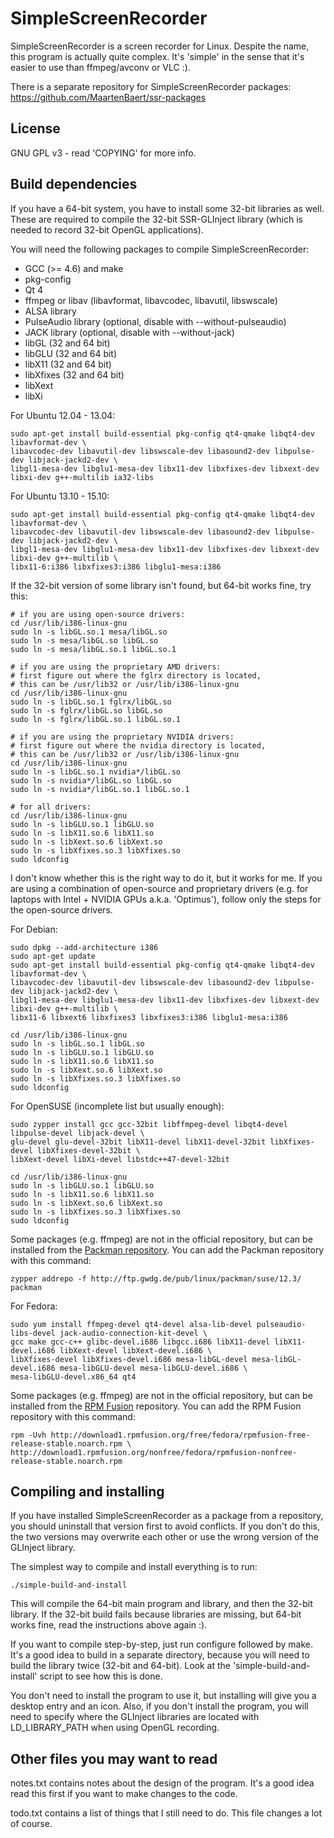 SimpleScreenRecorder
====================

SimpleScreenRecorder is a screen recorder for Linux. Despite the name, this program is actually quite complex. It's 'simple' in the sense that it's easier to use than ffmpeg/avconv or VLC :).

There is a separate repository for SimpleScreenRecorder packages:
https://github.com/MaartenBaert/ssr-packages

License
-------

GNU GPL v3 - read 'COPYING' for more info.

Build dependencies
------------------

If you have a 64-bit system, you have to install some 32-bit libraries as well. These are required to compile the 32-bit SSR-GLInject library (which is needed to record 32-bit OpenGL applications).

You will need the following packages to compile SimpleScreenRecorder:

- GCC (>= 4.6) and make
- pkg-config
- Qt 4
- ffmpeg or libav (libavformat, libavcodec, libavutil, libswscale)
- ALSA library
- PulseAudio library (optional, disable with --without-pulseaudio)
- JACK library (optional, disable with --without-jack)
- libGL (32 and 64 bit)
- libGLU (32 and 64 bit)
- libX11 (32 and 64 bit)
- libXfixes (32 and 64 bit)
- libXext
- libXi

For Ubuntu 12.04 - 13.04:

    sudo apt-get install build-essential pkg-config qt4-qmake libqt4-dev libavformat-dev \
    libavcodec-dev libavutil-dev libswscale-dev libasound2-dev libpulse-dev libjack-jackd2-dev \
    libgl1-mesa-dev libglu1-mesa-dev libx11-dev libxfixes-dev libxext-dev libxi-dev g++-multilib ia32-libs

For Ubuntu 13.10 - 15.10:

    sudo apt-get install build-essential pkg-config qt4-qmake libqt4-dev libavformat-dev \
    libavcodec-dev libavutil-dev libswscale-dev libasound2-dev libpulse-dev libjack-jackd2-dev \
    libgl1-mesa-dev libglu1-mesa-dev libx11-dev libxfixes-dev libxext-dev libxi-dev g++-multilib \
    libx11-6:i386 libxfixes3:i386 libglu1-mesa:i386

If the 32-bit version of some library isn't found, but 64-bit works fine, try this:

    # if you are using open-source drivers:
    cd /usr/lib/i386-linux-gnu
    sudo ln -s libGL.so.1 mesa/libGL.so
    sudo ln -s mesa/libGL.so libGL.so
    sudo ln -s mesa/libGL.so.1 libGL.so.1
    
    # if you are using the proprietary AMD drivers:
    # first figure out where the fglrx directory is located,
    # this can be /usr/lib32 or /usr/lib/i386-linux-gnu
    cd /usr/lib/i386-linux-gnu
    sudo ln -s libGL.so.1 fglrx/libGL.so
    sudo ln -s fglrx/libGL.so libGL.so
    sudo ln -s fglrx/libGL.so.1 libGL.so.1
    
    # if you are using the proprietary NVIDIA drivers:
    # first figure out where the nvidia directory is located,
    # this can be /usr/lib32 or /usr/lib/i386-linux-gnu
    cd /usr/lib/i386-linux-gnu
    sudo ln -s libGL.so.1 nvidia*/libGL.so
    sudo ln -s nvidia*/libGL.so libGL.so
    sudo ln -s nvidia*/libGL.so.1 libGL.so.1
    
    # for all drivers:
    cd /usr/lib/i386-linux-gnu
    sudo ln -s libGLU.so.1 libGLU.so
    sudo ln -s libX11.so.6 libX11.so
    sudo ln -s libXext.so.6 libXext.so
    sudo ln -s libXfixes.so.3 libXfixes.so
    sudo ldconfig

I don't know whether this is the right way to do it, but it works for me. If you are using a combination of open-source and proprietary drivers (e.g. for laptops with Intel + NVIDIA GPUs a.k.a. 'Optimus'), follow only the steps for the open-source drivers.

For Debian:

    sudo dpkg --add-architecture i386
    sudo apt-get update
    sudo apt-get install build-essential pkg-config qt4-qmake libqt4-dev libavformat-dev \
    libavcodec-dev libavutil-dev libswscale-dev libasound2-dev libpulse-dev libjack-jackd2-dev \
    libgl1-mesa-dev libglu1-mesa-dev libx11-dev libxfixes-dev libxext-dev libxi-dev g++-multilib \
    libx11-6 libxext6 libxfixes3 libxfixes3:i386 libglu1-mesa:i386
    
    cd /usr/lib/i386-linux-gnu
    sudo ln -s libGL.so.1 libGL.so
    sudo ln -s libGLU.so.1 libGLU.so
    sudo ln -s libX11.so.6 libX11.so
    sudo ln -s libXext.so.6 libXext.so
    sudo ln -s libXfixes.so.3 libXfixes.so
    sudo ldconfig

For OpenSUSE (incomplete list but usually enough):

    sudo zypper install gcc gcc-32bit libffmpeg-devel libqt4-devel libpulse-devel libjack-devel \
    glu-devel glu-devel-32bit libX11-devel libX11-devel-32bit libXfixes-devel libXfixes-devel-32bit \
    libXext-devel libXi-devel libstdc++47-devel-32bit
    
    cd /usr/lib/i386-linux-gnu
    sudo ln -s libGLU.so.1 libGLU.so
    sudo ln -s libX11.so.6 libX11.so
    sudo ln -s libXext.so.6 libXext.so
    sudo ln -s libXfixes.so.3 libXfixes.so
    sudo ldconfig

Some packages (e.g. ffmpeg) are not in the official repository, but can be installed from the [Packman repository](http://packman.links2linux.org/). You can add the Packman repository with this command:

    zypper addrepo -f http://ftp.gwdg.de/pub/linux/packman/suse/12.3/ packman

For Fedora:

    sudo yum install ffmpeg-devel qt4-devel alsa-lib-devel pulseaudio-libs-devel jack-audio-connection-kit-devel \
    gcc make gcc-c++ glibc-devel.i686 libgcc.i686 libX11-devel libX11-devel.i686 libXext-devel libXext-devel.i686 \
    libXfixes-devel libXfixes-devel.i686 mesa-libGL-devel mesa-libGL-devel.i686 mesa-libGLU-devel mesa-libGLU-devel.i686 \
    mesa-libGLU-devel.x86_64 qt4

Some packages (e.g. ffmpeg) are not in the official repository, but can be installed from the [RPM Fusion](http://rpmfusion.org/) repository.  You can add the RPM Fusion repository with this command:

    rpm -Uvh http://download1.rpmfusion.org/free/fedora/rpmfusion-free-release-stable.noarch.rpm \
    http://download1.rpmfusion.org/nonfree/fedora/rpmfusion-nonfree-release-stable.noarch.rpm
    
Compiling and installing
------------------------

If you have installed SimpleScreenRecorder as a package from a repository, you should uninstall that version first to avoid conflicts. If you don't do this, the two versions may overwrite each other or use the wrong version of the GLInject library.

The simplest way to compile and install everything is to run:

    ./simple-build-and-install

This will compile the 64-bit main program and library, and then the 32-bit library. If the 32-bit build fails because libraries are missing, but 64-bit works fine, read the instructions above again :).

If you want to compile step-by-step, just run configure followed by make. It's a good idea to build in a separate directory, because you will need to build the library twice (32-bit and 64-bit). Look at the 'simple-build-and-install' script to see how this is done.

You don't need to install the program to use it, but installing will give you a desktop entry and an icon. Also, if you don't install the program, you will need to specify where the GLInject libraries are located with LD_LIBRARY_PATH when using OpenGL recording.

Other files you may want to read
--------------------------------

notes.txt contains notes about the design of the program. It's a good idea read this first if you want to make changes to the code.

todo.txt contains a list of things that I still need to do. This file changes a lot of course.
